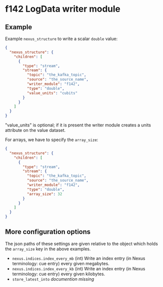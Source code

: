 # f142 LogData writer module

## Example

Example `nexus_structure` to write a scalar `double` value:

```json
{
  "nexus_structure": {
    "children": [
      {
        "type": "stream",
        "stream": {
          "topic": "the_kafka_topic",
          "source": "the_source_name",
          "writer_module": "f142",
          "type": "double",
          "value_units": "cubits"
        }
      }
    ]
  }
}
```

"value_units" is optional; if it is present the writer module creates a units attribute on the value dataset.

For arrays, we have to specify the `array_size`:

```json
{
  "nexus_structure": {
    "children": [
      {
        "type": "stream",
        "stream": {
          "topic": "the_kafka_topic",
          "source": "the_source_name",
          "writer_module": "f142",
          "type": "double",
          "array_size": 32
        }
      }
    ]
  }
}
```


## More configuration options

The json paths of these settings are given relative to the object which holds
the `array_size` key in the above examples.

* `nexus.indices.index_every_mb` (int)
  Write an index entry (in Nexus terminology: cue entry) every given megabytes.
* `nexus.indices.index_every_kb` (int)
  Write an index entry (in Nexus terminology: cue entry) every given kilobytes.
* `store_latest_into` _documention missing_
